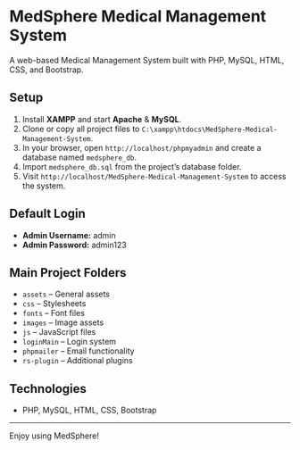 # MedSphere Medical Management System

A web-based Medical Management System built with PHP, MySQL, HTML, CSS, and Bootstrap.

## Setup

1. Install **XAMPP** and start **Apache** & **MySQL**.
2. Clone or copy all project files to `C:\xampp\htdocs\MedSphere-Medical-Management-System`.
3. In your browser, open `http://localhost/phpmyadmin` and create a database named `medsphere_db`.
4. Import `medsphere_db.sql` from the project’s database folder.
5. Visit `http://localhost/MedSphere-Medical-Management-System` to access the system.

## Default Login

- **Admin Username:** admin
- **Admin Password:** admin123

## Main Project Folders

- `assets` – General assets
- `css` – Stylesheets
- `fonts` – Font files
- `images` – Image assets
- `js` – JavaScript files
- `loginMain` – Login system
- `phpmailer` – Email functionality
- `rs-plugin` – Additional plugins

## Technologies

- PHP, MySQL, HTML, CSS, Bootstrap

---

Enjoy using MedSphere!
